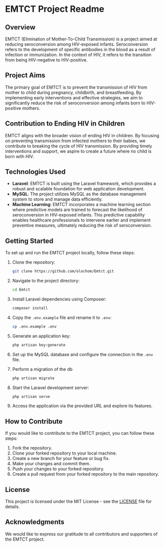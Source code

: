 # EMTCT Project Readme

## Overview

EMTCT (Elimination of Mother-To-Child Transmission) is a project aimed at reducing seroconversion among HIV-exposed infants. Seroconversion refers to the development of specific antibodies in the blood as a result of infection or immunization. In the context of HIV, it refers to the transition from being HIV-negative to HIV-positive.

## Project Aims

The primary goal of EMTCT is to prevent the transmission of HIV from mother to child during pregnancy, childbirth, and breastfeeding. By implementing early interventions and effective strategies, we aim to significantly reduce the risk of seroconversion among infants born to HIV-positive mothers.

## Contribution to Ending HIV in Children

EMTCT aligns with the broader vision of ending HIV in children. By focusing on preventing transmission from infected mothers to their babies, we contribute to breaking the cycle of HIV transmission. By providing timely interventions and support, we aspire to create a future where no child is born with HIV.

## Technologies Used

- **Laravel**: EMTCT is built using the Laravel framework, which provides a robust and scalable foundation for web application development.
- **MySQL**: The project utilizes MySQL as the database management system to store and manage data efficiently.
- **Machine Learning**: EMTCT incorporates a machine learning section where predictive models are trained to forecast the likelihood of seroconversion in HIV-exposed infants. This predictive capability enables healthcare professionals to intervene earlier and implement preventive measures, ultimately reducing the risk of seroconversion.

## Getting Started

To set up and run the EMTCT project locally, follow these steps:

1. Clone the repository:

   ```bash
   git clone https://github.com/olochom/Emtct.git
   ```

2. Navigate to the project directory:

   ```bash
   cd Emtct
   ```

3. Install Laravel dependencies using Composer:

   ```bash
   composer install
   ```

4. Copy the `.env.example` file and rename it to `.env`:

   ```bash
   cp .env.example .env
   ```

5. Generate an application key:

   ```bash
   php artisan key:generate
   ```

6. Set up the MySQL database and configure the connection in the `.env` file.
7. Perform a migration of the db

   ```bash
   php artisan migrate
   ```

8. Start the Laravel development server:

   ```bash
   php artisan serve
   ```

9. Access the application via the provided URL and explore its features.

## How to Contribute

If you would like to contribute to the EMTCT project, you can follow these steps:

1. Fork the repository.
2. Clone your forked repository to your local machine.
3. Create a new branch for your feature or bug fix.
4. Make your changes and commit them.
5. Push your changes to your forked repository.
6. Create a pull request from your forked repository to the main repository.

## License

This project is licensed under the MIT License - see the [LICENSE](LICENSE) file for details.

## Acknowledgments

We would like to express our gratitude to all contributors and supporters of the EMTCT project.
